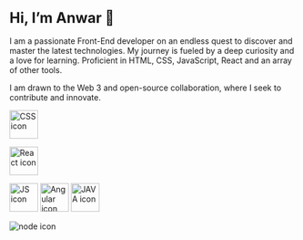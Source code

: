 <h1 style=font-size:25px>Hi, I’m Anwar 👋</h1> 
        
I am a passionate Front-End developer on an endless quest to discover and master the latest technologies. 
My journey is fueled by a deep curiosity and a love for learning.
Proficient in HTML, CSS, JavaScript, React and an array of other tools.

I am drawn to the Web 3 and open-source collaboration, where I seek to contribute and innovate.
 <div>

<img src="https://cdn4.iconfinder.com/data/icons/flat-brand-logo-2/512/css3-512.png" style="width: 50px; height: 50px;"
alt="CSS icon">

<img src="
https://cdn0.iconfinder.com/data/icons/logos-brands-in-colors/128/react_color-512.png" style="width: 50px; height: 50px;"
alt=" React icon">

<img src="https://cdn4.iconfinder.com/data/icons/logos-and-brands/512/187_Js_logo_logos-512.png" style="width: 50px; height: 50px;"
alt=" JS icon">
<img src="https://cdn4.iconfinder.com/data/icons/logos-and-brands/512/21_Angular_logo_logos-512.png" style="width: 50px; height: 50px;"
alt="Angular icon">
<img src="https://cdn2.iconfinder.com/data/icons/coding-files-extensions/512/coding-file-extension-java-256.png" style="width: 50px; height: 50px;"
alt=" JAVA icon">

<img src="https://camo.githubusercontent.com/b0432ab0567d45add9bf155718ab7de57c330cd3acd719374fae0384e95688c2/68747470733a2f2f696d672e736869656c64732e696f2f62616467652f4e6f64652e6a732d3433383533443f7374796c653d666f722d7468652d6261646765266c6f676f3d6e6f64652e6a73266c6f676f436f6c6f723d7768697465" alt="node icon">

</div>

        

